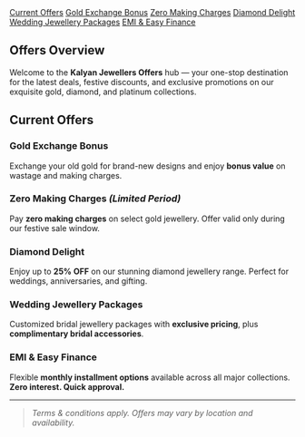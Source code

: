 

<div class="sidebar">
  <a href="#Current-Offers">Current Offers</a>
  <a href="#gold-exchange-bonus">Gold Exchange Bonus</a>
  <a href="#zero-making-charges-limited-period">Zero Making Charges</a>
  <a href="#diamond-delight">Diamond Delight</a>
  <a href="#wedding-jewellery-packages">Wedding Jewellery Packages</a>
  <a href="#emi--easy-finance">EMI & Easy Finance</a>

</div>



## **Offers Overview**

Welcome to the **Kalyan Jewellers Offers** hub — your one-stop destination for the latest deals, festive discounts, and exclusive promotions on our exquisite gold, diamond, and platinum collections.

## **Current Offers**

###  **Gold Exchange Bonus**  

Exchange your old gold for brand-new designs and enjoy **bonus value** on wastage and making charges.

###  **Zero Making Charges** *(Limited Period)*  

Pay **zero making charges** on select gold jewellery. Offer valid only during our festive sale window.

### **Diamond Delight**

Enjoy up to **25% OFF** on our stunning diamond jewellery range. Perfect for weddings, anniversaries, and gifting.

### **Wedding Jewellery Packages**

Customized bridal jewellery packages with **exclusive pricing**, plus **complimentary bridal accessories**.

### **EMI & Easy Finance**

Flexible **monthly installment options** available across all major collections.  
**Zero interest. Quick approval.**

---

> *Terms & conditions apply. Offers may vary by location and availability.*



<style>
.md-button {
    font-size: 1.1rem;
    padding: 10px 20px;
    border-radius: 8px;
}
.md-button--primary {
    background-color: #d4af37;  /* Gold color */
    color: white;
}
.md-button:hover {
    opacity: 0.8;
}
</style>
<style>
/* Slide and highlight heading on hover */
h1:hover,
h2:hover,
h3:hover,
h4:hover,
h5:hover,
h6:hover {
  transform: translateX(4px); /* Slide effect */
  
  transition: all 0.3s ease-in-out;
  cursor: pointer;
  padding-inline: 4px;
  border-radius: 4px;
}
</style>